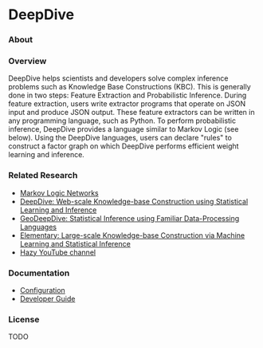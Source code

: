 # DeepDive

### About

### Overview

DeepDive helps scientists and developers solve complex inference problems such as Knowledge Base Constructions (KBC). This is generally done in two steps: Feature Extraction and Probabilistic Inference. During feature extraction, users write extractor programs that operate on JSON input and produce JSON output. These feature extractors can be written in any programming language, such as Python. To perform probabilistic inference, DeepDive provides a language similar to Markov Logic (see below). Using the DeepDive languages, users can declare "rules" to construct a factor graph on which DeepDive performs efficient weight learning and inference.


### Related Research

- [Markov Logic Networks](http://homes.cs.washington.edu/~pedrod/kbmn.pdf)
- [DeepDive: Web-scale Knowledge-base Construction using Statistical Learning and Inference](http://cs.stanford.edu/people/chrismre/papers/deepdive_vlds.pdf)
- [GeoDeepDive: Statistical Inference using Familiar Data-Processing Languages](http://cs.stanford.edu/people/chrismre/papers/gdd_demo.pdf)
- [Elementary: Large-scale Knowledge-base Construction via Machine Learning and Statistical Inference](http://cs.stanford.edu/people/chrismre/papers/elementary_journal.pdf)
- [Hazy YouTube channel](https://www.youtube.com/user/HazyResearch?feature=watch)


### Documentation

- [Configuration](doc/configuration.md)
- [Developer Guide](doc/developer.md)


### License

TODO 